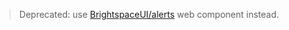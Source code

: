 > Deprecated: use [BrightspaceUI/alerts](https://github.com/BrightspaceUI/alert) web component instead.

